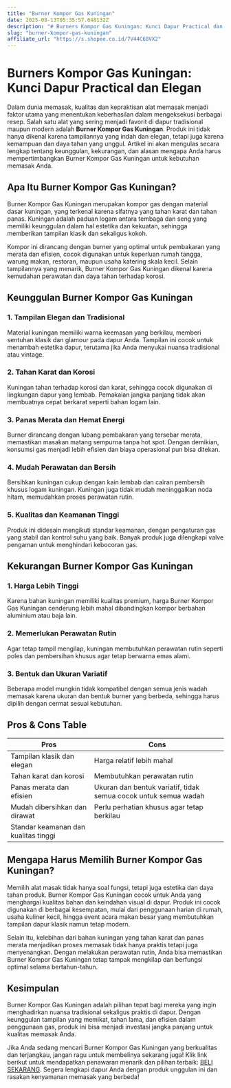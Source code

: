 ```yaml
---
title: "Burner Kompor Gas Kuningan"
date: 2025-08-13T05:35:57.648132Z
description: "# Burners Kompor Gas Kuningan: Kunci Dapur Practical dan Elegan..."
slug: "burner-kompor-gas-kuningan"
affiliate_url: "https://s.shopee.co.id/7V44C68VX2"
---
```

# Burners Kompor Gas Kuningan: Kunci Dapur Practical dan Elegan

Dalam dunia memasak, kualitas dan kepraktisan alat memasak menjadi faktor utama yang menentukan keberhasilan dalam mengeksekusi berbagai resep. Salah satu alat yang sering menjadi favorit di dapur tradisional maupun modern adalah **Burner Kompor Gas Kuningan**. Produk ini tidak hanya dikenal karena tampilannya yang indah dan elegan, tetapi juga karena kemampuan dan daya tahan yang unggul. Artikel ini akan mengulas secara lengkap tentang keunggulan, kekurangan, dan alasan mengapa Anda harus mempertimbangkan Burner Kompor Gas Kuningan untuk kebutuhan memasak Anda.

## Apa Itu Burner Kompor Gas Kuningan?

Burner Kompor Gas Kuningan merupakan kompor gas dengan material dasar kuningan, yang terkenal karena sifatnya yang tahan karat dan tahan panas. Kuningan adalah paduan logam antara tembaga dan seng yang memiliki keunggulan dalam hal estetika dan kekuatan, sehingga memberikan tampilan klasik dan sekaligus kokoh.

Kompor ini dirancang dengan burner yang optimal untuk pembakaran yang merata dan efisien, cocok digunakan untuk keperluan rumah tangga, warung makan, restoran, maupun usaha katering skala kecil. Selain tampilannya yang menarik, Burner Kompor Gas Kuningan dikenal karena kemudahan perawatan dan daya tahan terhadap korosi.

## Keunggulan Burner Kompor Gas Kuningan

### 1. Tampilan Elegan dan Tradisional

Material kuningan memiliki warna keemasan yang berkilau, memberi sentuhan klasik dan glamour pada dapur Anda. Tampilan ini cocok untuk menambah estetika dapur, terutama jika Anda menyukai nuansa tradisional atau vintage.

### 2. Tahan Karat dan Korosi

Kuningan tahan terhadap korosi dan karat, sehingga cocok digunakan di lingkungan dapur yang lembab. Pemakaian jangka panjang tidak akan membuatnya cepat berkarat seperti bahan logam lain.

### 3. Panas Merata dan Hemat Energi

Burner dirancang dengan lubang pembakaran yang tersebar merata, memastikan masakan matang sempurna tanpa hot spot. Dengan demikian, konsumsi gas menjadi lebih efisien dan biaya operasional pun bisa ditekan.

### 4. Mudah Perawatan dan Bersih

Bersihkan kuningan cukup dengan kain lembab dan cairan pembersih khusus logam kuningan. Kuningan juga tidak mudah meninggalkan noda hitam, memudahkan proses perawatan rutin.

### 5. Kualitas dan Keamanan Tinggi

Produk ini didesain mengikuti standar keamanan, dengan pengaturan gas yang stabil dan kontrol suhu yang baik. Banyak produk juga dilengkapi valve pengaman untuk menghindari kebocoran gas.

## Kekurangan Burner Kompor Gas Kuningan

### 1. Harga Lebih Tinggi

Karena bahan kuningan memiliki kualitas premium, harga Burner Kompor Gas Kuningan cenderung lebih mahal dibandingkan kompor berbahan aluminium atau baja lain.

### 2. Memerlukan Perawatan Rutin

Agar tetap tampil mengilap, kuningan membutuhkan perawatan rutin seperti poles dan pembersihan khusus agar tetap berwarna emas alami.

### 3. Bentuk dan Ukuran Variatif

Beberapa model mungkin tidak kompatibel dengan semua jenis wadah memasak karena ukuran dan bentuk burner yang berbeda, sehingga harus dipilih dengan cermat sesuai kebutuhan.

## Pros & Cons Table

| **Pros**                               | **Cons**                                  |
|----------------------------------------|------------------------------------------|
| Tampilan klasik dan elegan           | Harga relatif lebih mahal             |
| Tahan karat dan korosi              | Membutuhkan perawatan rutin          |
| Panas merata dan efisien             | Ukuran dan bentuk variatif, tidak semua cocok untuk semua wadah |
| Mudah dibersihkan dan dirawat      | Perlu perhatian khusus agar tetap berkilau |
| Standar keamanan dan kualitas tinggi |                           |

## Mengapa Harus Memilih Burner Kompor Gas Kuningan?

Memilih alat masak tidak hanya soal fungsi, tetapi juga estetika dan daya tahan produk. Burner Kompor Gas Kuningan cocok untuk Anda yang menghargai kualitas bahan dan keindahan visual di dapur. Produk ini cocok digunakan di berbagai kesempatan, mulai dari penggunaan harian di rumah, usaha kuliner kecil, hingga event acara makan besar yang membutuhkan tampilan dapur klasik namun tetap modern.

Selain itu, kelebihan dari bahan kuningan yang tahan karat dan panas merata menjadikan proses memasak tidak hanya praktis tetapi juga menyenangkan. Dengan melakukan perawatan rutin, Anda bisa memastikan Burner Kompor Gas Kuningan tetap tampak mengkilap dan berfungsi optimal selama bertahun-tahun.

## Kesimpulan

Burner Kompor Gas Kuningan adalah pilihan tepat bagi mereka yang ingin menghadirkan nuansa tradisional sekaligus praktis di dapur. Dengan keunggulan tampilan yang memikat, tahan lama, dan efisien dalam penggunaan gas, produk ini bisa menjadi investasi jangka panjang untuk kualitas memasak Anda.

Jika Anda sedang mencari Burner Kompor Gas Kuningan yang berkualitas dan terjangkau, jangan ragu untuk membelinya sekarang juga! Klik link berikut untuk mendapatkan penawaran menarik dan pilihan terbaik: [BELI SEKARANG](https://s.shopee.co.id/7V44C68VX2). Segera lengkapi dapur Anda dengan produk unggulan ini dan rasakan kenyamanan memasak yang berbeda!